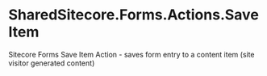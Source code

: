 # SharedSitecore.Forms.Actions.SaveItem
Sitecore Forms Save Item Action - saves form entry to a content item (site visitor generated content)
